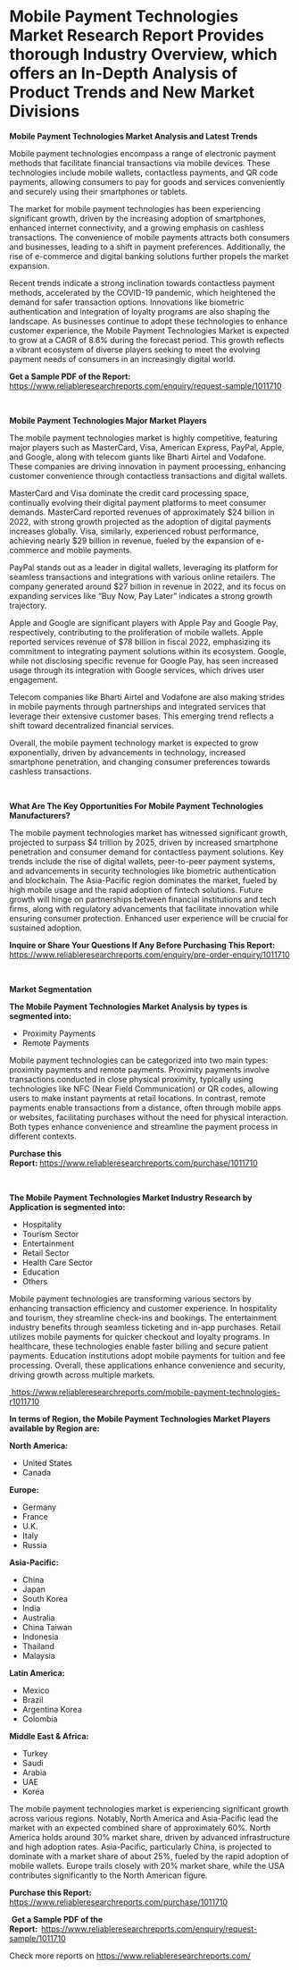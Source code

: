 <p><h1>Mobile Payment Technologies Market Research Report Provides thorough Industry Overview, which offers an In-Depth Analysis of Product Trends and New Market Divisions</h1></p><p><strong>Mobile Payment Technologies Market Analysis and Latest Trends</strong></p>
<p><p>Mobile payment technologies encompass a range of electronic payment methods that facilitate financial transactions via mobile devices. These technologies include mobile wallets, contactless payments, and QR code payments, allowing consumers to pay for goods and services conveniently and securely using their smartphones or tablets. </p><p>The market for mobile payment technologies has been experiencing significant growth, driven by the increasing adoption of smartphones, enhanced internet connectivity, and a growing emphasis on cashless transactions. The convenience of mobile payments attracts both consumers and businesses, leading to a shift in payment preferences. Additionally, the rise of e-commerce and digital banking solutions further propels the market expansion.</p><p>Recent trends indicate a strong inclination towards contactless payment methods, accelerated by the COVID-19 pandemic, which heightened the demand for safer transaction options. Innovations like biometric authentication and integration of loyalty programs are also shaping the landscape. As businesses continue to adopt these technologies to enhance customer experience, the Mobile Payment Technologies Market is expected to grow at a CAGR of 8.6% during the forecast period. This growth reflects a vibrant ecosystem of diverse players seeking to meet the evolving payment needs of consumers in an increasingly digital world.</p></p>
<p><strong>Get a Sample PDF of the Report:&nbsp;</strong> <a href="https://www.reliableresearchreports.com/enquiry/request-sample/1011710?utm_campaign=2201&utm_medium=2&utm_source=Github&utm_content=ia&utm_term=05032025&utm_id=mobile-payment-technologies">https://www.reliableresearchreports.com/enquiry/request-sample/1011710</a></p>
<p>&nbsp;</p>
<p><strong>Mobile Payment Technologies Major Market Players</strong></p>
<p><p>The mobile payment technologies market is highly competitive, featuring major players such as MasterCard, Visa, American Express, PayPal, Apple, and Google, along with telecom giants like Bharti Airtel and Vodafone. These companies are driving innovation in payment processing, enhancing customer convenience through contactless transactions and digital wallets.</p><p>MasterCard and Visa dominate the credit card processing space, continually evolving their digital payment platforms to meet consumer demands. MasterCard reported revenues of approximately $24 billion in 2022, with strong growth projected as the adoption of digital payments increases globally. Visa, similarly, experienced robust performance, achieving nearly $29 billion in revenue, fueled by the expansion of e-commerce and mobile payments.</p><p>PayPal stands out as a leader in digital wallets, leveraging its platform for seamless transactions and integrations with various online retailers. The company generated around $27 billion in revenue in 2022, and its focus on expanding services like “Buy Now, Pay Later” indicates a strong growth trajectory.</p><p>Apple and Google are significant players with Apple Pay and Google Pay, respectively, contributing to the proliferation of mobile wallets. Apple reported services revenue of $78 billion in fiscal 2022, emphasizing its commitment to integrating payment solutions within its ecosystem. Google, while not disclosing specific revenue for Google Pay, has seen increased usage through its integration with Google services, which drives user engagement.</p><p>Telecom companies like Bharti Airtel and Vodafone are also making strides in mobile payments through partnerships and integrated services that leverage their extensive customer bases. This emerging trend reflects a shift toward decentralized financial services.</p><p>Overall, the mobile payment technology market is expected to grow exponentially, driven by advancements in technology, increased smartphone penetration, and changing consumer preferences towards cashless transactions.</p></p>
<p>&nbsp;</p>
<p><strong>What Are The Key Opportunities For Mobile Payment Technologies Manufacturers?</strong></p>
<p><p>The mobile payment technologies market has witnessed significant growth, projected to surpass $4 trillion by 2025, driven by increased smartphone penetration and consumer demand for contactless payment solutions. Key trends include the rise of digital wallets, peer-to-peer payment systems, and advancements in security technologies like biometric authentication and blockchain. The Asia-Pacific region dominates the market, fueled by high mobile usage and the rapid adoption of fintech solutions. Future growth will hinge on partnerships between financial institutions and tech firms, along with regulatory advancements that facilitate innovation while ensuring consumer protection. Enhanced user experience will be crucial for sustained adoption.</p></p>
<p><strong>Inquire or Share Your Questions If Any Before Purchasing This Report:</strong> <a href="https://www.reliableresearchreports.com/enquiry/pre-order-enquiry/1011710?utm_campaign=2201&utm_medium=2&utm_source=Github&utm_content=ia&utm_term=05032025&utm_id=mobile-payment-technologies">https://www.reliableresearchreports.com/enquiry/pre-order-enquiry/1011710</a></p>
<p>&nbsp;</p>
<p><strong>Market Segmentation</strong></p>
<p><strong>The Mobile Payment Technologies Market Analysis by types is segmented into:</strong></p>
<p><ul><li>Proximity Payments</li><li>Remote Payments</li></ul></p>
<p><p>Mobile payment technologies can be categorized into two main types: proximity payments and remote payments. Proximity payments involve transactions conducted in close physical proximity, typically using technologies like NFC (Near Field Communication) or QR codes, allowing users to make instant payments at retail locations. In contrast, remote payments enable transactions from a distance, often through mobile apps or websites, facilitating purchases without the need for physical interaction. Both types enhance convenience and streamline the payment process in different contexts.</p></p>
<p><strong>Purchase this Report:&nbsp;</strong><a href="https://www.reliableresearchreports.com/purchase/1011710?utm_campaign=2201&utm_medium=2&utm_source=Github&utm_content=ia&utm_term=05032025&utm_id=mobile-payment-technologies">https://www.reliableresearchreports.com/purchase/1011710</a></p>
<p>&nbsp;</p>
<p><strong>The Mobile Payment Technologies Market Industry Research by Application is segmented into:</strong></p>
<p><ul><li>Hospitality</li><li>Tourism Sector</li><li>Entertainment</li><li>Retail Sector</li><li>Health Care Sector</li><li>Education</li><li>Others</li></ul></p>
<p><p>Mobile payment technologies are transforming various sectors by enhancing transaction efficiency and customer experience. In hospitality and tourism, they streamline check-ins and bookings. The entertainment industry benefits through seamless ticketing and in-app purchases. Retail utilizes mobile payments for quicker checkout and loyalty programs. In healthcare, these technologies enable faster billing and secure patient payments. Education institutions adopt mobile payments for tuition and fee processing. Overall, these applications enhance convenience and security, driving growth across multiple markets.</p></p>
<p><a href="https://www.reliableresearchreports.com/mobile-payment-technologies-r1011710?utm_campaign=2201&utm_medium=2&utm_source=Github&utm_content=ia&utm_term=05032025&utm_id=mobile-payment-technologies">&nbsp;https://www.reliableresearchreports.com/mobile-payment-technologies-r1011710</a></p>
<p><strong>In terms of Region, the Mobile Payment Technologies Market Players available by Region are:</strong></p>
<p>
    <p> <strong> North America: </strong>
        <ul>
            <li>United States</li>
            <li>Canada</li>
        </ul>
        </p> 
    <p> <strong> Europe: </strong>
        <ul>
            <li>Germany</li>
            <li>France</li>
            <li>U.K.</li>
            <li>Italy</li>
            <li>Russia</li>
        </ul>
        </p> 
    <p> <strong> Asia-Pacific: </strong>
        <ul>
            <li>China</li>
            <li>Japan</li>
            <li>South Korea</li>
            <li>India</li>
            <li>Australia</li>
            <li>China Taiwan</li>
            <li>Indonesia</li>
            <li>Thailand</li>
            <li>Malaysia</li>
        </ul>
        </p> 
    <p> <strong> Latin America: </strong>
        <ul>
            <li>Mexico</li>
            <li>Brazil</li>
            <li>Argentina Korea</li>
            <li>Colombia</li>
        </ul>
        </p> 
    <p> <strong> Middle East & Africa: </strong>
        <ul>
            <li>Turkey</li>
            <li>Saudi</li>
            <li>Arabia</li>
            <li>UAE</li>
            <li>Korea</li>
        </ul>
    </p>
    </p>
<p><p>The mobile payment technologies market is experiencing significant growth across various regions. Notably, North America and Asia-Pacific lead the market with an expected combined share of approximately 60%. North America holds around 30% market share, driven by advanced infrastructure and high adoption rates. Asia-Pacific, particularly China, is projected to dominate with a market share of about 25%, fueled by the rapid adoption of mobile wallets. Europe trails closely with 20% market share, while the USA contributes significantly to the North American figure.</p></p>
<p><strong>Purchase this Report: </strong><a href="https://www.reliableresearchreports.com/purchase/1011710?utm_campaign=2201&utm_medium=2&utm_source=Github&utm_content=ia&utm_term=05032025&utm_id=mobile-payment-technologies">https://www.reliableresearchreports.com/purchase/1011710</a></p>
<p>&nbsp;<strong>Get a Sample PDF of the Report:&nbsp;&nbsp;</strong><a href="https://www.reliableresearchreports.com/enquiry/request-sample/1011710?utm_campaign=2201&utm_medium=2&utm_source=Github&utm_content=ia&utm_term=05032025&utm_id=mobile-payment-technologies">https://www.reliableresearchreports.com/enquiry/request-sample/1011710</a></p>
<p><strong></strong></p>
<p>Check more reports on <a href="https://www.reliableresearchreports.com/?utm_campaign=2201&utm_medium=2&utm_source=Github&utm_content=ia&utm_term=05032025&utm_id=mobile-payment-technologies">https://www.reliableresearchreports.com/</a></p>
